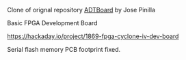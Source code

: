 Clone of orignal repository [ADTBoard](https://bitbucket.org/joseppinilla/adtboard) by Jose Pinilla

Basic FPGA Development Board

https://hackaday.io/project/1869-fpga-cyclone-iv-dev-board

Serial flash memory PCB footprint fixed.